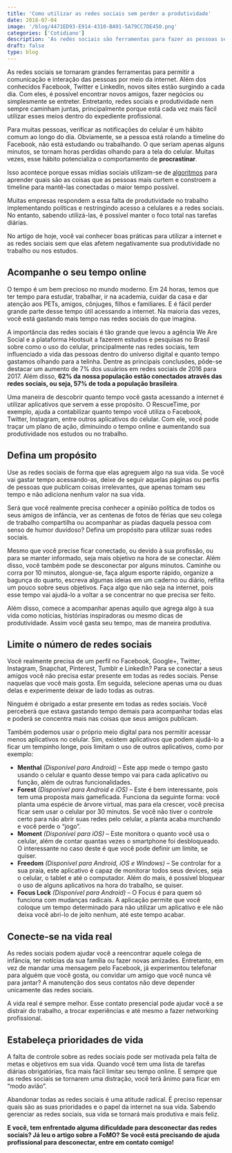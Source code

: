 ```yaml
---
title: 'Como utilizar as redes sociais sem perder a produtividade'
date: 2018-07-04
image: '/blog/4471ED93-E914-4310-BA91-5A79CC7DE450.png'
categories: ['Cotidiano']
description: 'As redes sociais são ferramentas para fazer as pessoas se comunicarem e interagirem. Entretanto, redes sociais e produtividade nem sempre caminham juntas.'
draft: false
type: blog
---
```


As redes sociais se tornaram grandes ferramentas para permitir a comunicação e interação das pessoas por meio da internet. Além dos conhecidos Facebook, Twitter e LinkedIn, novos sites estão surgindo a cada dia. Com eles, é possível encontrar novos amigos, fazer negócios ou simplesmente se entreter. Entretanto, redes sociais e produtividade nem sempre caminham juntas, principalmente porque está cada vez mais fácil utilizar esses meios dentro do expediente profissional.

Para muitas pessoas, verificar as notificações do celular é um hábito comum ao longo do dia. Obviamente, se a pessoa está rolando a timeline do Facebook, não está estudando ou trabalhando. O que seriam apenas alguns minutos, se tornam horas perdidas olhando para a tela do celular. Muitas vezes, esse hábito potencializa o comportamento de **procrastinar**.

Isso acontece porque essas mídias sociais utilizam-se de [algoritmos](https://marketingdeconteudo.com/algoritmo-das-redes-sociais/) para aprender quais são as coisas que as pessoas mais curtem e constroem a timeline para mantê-las conectadas o maior tempo possível.

Muitas empresas respondem a essa falta de produtividade no trabalho implementando políticas e restringindo acesso a celulares e a redes sociais. No entanto, sabendo utilizá-las, é possível manter o foco total nas tarefas diárias.

No artigo de hoje, você vai conhecer boas práticas para utilizar a internet e as redes sociais sem que elas afetem negativamente sua produtividade no trabalho ou nos estudos.

## Acompanhe o seu tempo online

O tempo é um bem precioso no mundo moderno. Em 24 horas, temos que ter tempo para estudar, trabalhar, ir na academia, cuidar da casa e dar atenção aos PETs, amigos, cônjuges, filhos e familiares. E é fácil perder grande parte desse tempo útil acessando a internet. Na maioria das vezes, você está gastando mais tempo nas redes sociais do que imagina.

A importância das redes sociais é tão grande que levou a agência We Are Social e a plataforma Hootsuit a fazerem estudos e pesquisas no Brasil sobre como o uso do celular, principalmente nas redes sociais, tem influenciado a vida das pessoas dentro do universo digital e quanto tempo gastamos olhando para a telinha. Dentre as principais conclusões, pôde-se destacar um aumento de 7% dos usuários em redes sociais de 2016 para 2017. Além disso, **62% da nossa população estão conectados através das redes sociais, ou seja, 57% de toda a população brasileira**.

Uma maneira de descobrir quanto tempo você gasta acessando a internet é utilizar aplicativos que servem a esse propósito. O RescueTime, por exemplo, ajuda a contabilizar quanto tempo você utiliza o Facebook, Twitter, Instagram, entre outros aplicativos do celular. Com ele, você pode traçar um plano de ação, diminuindo o tempo online e aumentando sua produtividade nos estudos ou no trabalho.

## Defina um propósito

Use as redes sociais de forma que elas agreguem algo na sua vida. Se você vai gastar tempo acessando-as, deixe de seguir aquelas páginas ou perfis de pessoas que publicam coisas irrelevantes, que apenas tomam seu tempo e não adiciona nenhum valor na sua vida.

Será que você realmente precisa conhecer a opinião política de todos os seus amigos de infância, ver as centenas de fotos de férias que seu colega de trabalho compartilha ou acompanhar as piadas daquela pessoa com senso de humor duvidoso? Defina um propósito para utilizar suas redes sociais.

Mesmo que você precise ficar conectado, ou devido à sua profissão, ou para se manter informado, seja mais objetivo na hora de se conectar. Além disso, você também pode se desconectar por alguns minutos. Caminhe ou corra por 10 minutos, alongue-se, faça algum esporte rápido, organize a bagunça do quarto, escreva algumas ideias em um caderno ou diário, reflita um pouco sobre seus objetivos. Faça algo que não seja na internet, pois esse tempo vai ajudá-lo a voltar a se concentrar no que precisa ser feito.

Além disso, comece a acompanhar apenas aquilo que agrega algo à sua vida como notícias, histórias inspiradoras ou mesmo dicas de produtividade. Assim você gasta seu tempo, mas de maneira produtiva.

## Limite o número de redes sociais

Você realmente precisa de um perfil no Facebook, Google+, Twitter, Instagram, Snapchat, Pinterest, Tumblr e LinkedIn? Para se conectar a seus amigos você não precisa estar presente em todas as redes sociais. Pense naquelas que você mais gosta. Em seguida, selecione apenas uma ou duas delas e experimente deixar de lado todas as outras.

Ninguém é obrigado a estar presente em todas as redes sociais. Você perceberá que estava gastando tempo demais para acompanhar todas elas e poderá se concentra mais nas coisas que seus amigos publicam.

Também podemos usar o próprio meio digital para nos permitir acessar menos aplicativos no celular. Sim, existem aplicativos que podem ajudá-lo a ficar um tempinho longe, pois limitam o uso de outros aplicativos, como por exemplo:

- **Menthal** _(Disponível para Android) –_ Este app mede o tempo gasto usando o celular e quanto desse tempo vai para cada aplicativo ou função, além de outras funcionalidades.
- **Forest** _(Disponível para Android e iOS)_ – Este é bem interessante, pois tem uma proposta mais gameficada. Funciona da seguinte forma: você planta uma espécie de árvore virtual, mas para ela crescer, você precisa ficar sem usar o celular por 30 minutos. Se você não tiver o controle certo para não abrir suas redes pelo celular, a planta acaba murchando e você perde o “jogo”.
- **Moment** _(Disponível para iOS) –_ Este monitora o quanto você usa o celular, além de contar quantas vezes o smartphone foi desbloqueado. O interessante no caso deste é que você pode definir um limite, se quiser.
- **Freedom** _(Disponível para Android, iOS e Windows) –_ Se controlar for a sua praia, este aplicativo é capaz de monitorar todos seus devices, seja o celular, o tablet e até o computador. Além do mais, é possível bloquear o uso de alguns aplicativos na hora do trabalho, se quiser.
- **Focus Lock** _(Disponível para Android) –_ O Focus é para quem só funciona com mudanças radicais. A aplicação permite que você coloque um tempo determinado para não utilizar um aplicativo e ele não deixa você abri-lo de jeito nenhum, até este tempo acabar.

## Conecte-se na vida real

As redes sociais podem ajudar você a reencontrar aquele colega de infância, ter notícias da sua família ou fazer novas amizades. Entretanto, em vez de mandar uma mensagem pelo Facebook, já experimentou telefonar para alguém que você gosta, ou convidar um amigo que você nunca vê para jantar? A manutenção dos seus contatos não deve depender unicamente das redes sociais.

A vida real é sempre melhor. Esse contato presencial pode ajudar você a se distrair do trabalho, a trocar experiências e até mesmo a fazer networking profissional.

## Estabeleça prioridades de vida

A falta de controle sobre as redes sociais pode ser motivada pela falta de metas e objetivos em sua vida. Quando você tem uma lista de tarefas diárias obrigatórias, fica mais fácil limitar seu tempo online. E sempre que as redes sociais se tornarem uma distração, você terá ânimo para ficar em “modo avião”.

Abandonar todas as redes sociais é uma atitude radical. É preciso repensar quais são as suas prioridades e o papel da internet na sua vida. Sabendo gerenciar as redes sociais, sua vida se tornará mais produtiva e mais feliz.

**E você, tem enfrentado alguma dificuldade para desconectar das redes sociais? Já leu o artigo sobre a FoMO? Se você está precisando de ajuda profissional para desconectar, entre em contato comigo!**
